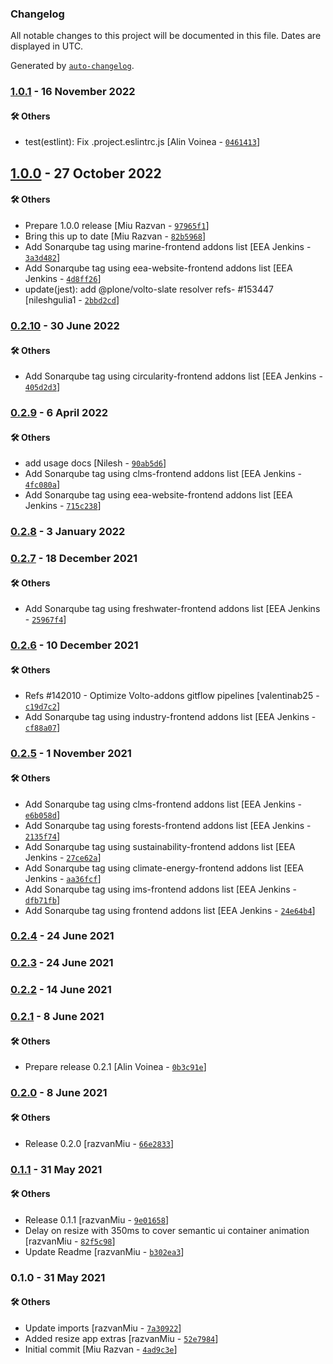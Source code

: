 ### Changelog

All notable changes to this project will be documented in this file. Dates are displayed in UTC.

Generated by [`auto-changelog`](https://github.com/CookPete/auto-changelog).

### [1.0.1](https://github.com/eea/volto-resize-helper/compare/1.0.0...1.0.1) - 16 November 2022

#### :hammer_and_wrench: Others

- test(estlint): Fix .project.eslintrc.js [Alin Voinea - [`0461413`](https://github.com/eea/volto-resize-helper/commit/0461413fe29e15913b7961a4d97e30260479dbda)]
## [1.0.0](https://github.com/eea/volto-resize-helper/compare/0.2.10...1.0.0) - 27 October 2022

#### :hammer_and_wrench: Others

- Prepare 1.0.0 release [Miu Razvan - [`97965f1`](https://github.com/eea/volto-resize-helper/commit/97965f1deac22c291ea92569bb44d3bd0fcabd40)]
- Bring this up to date [Miu Razvan - [`82b5968`](https://github.com/eea/volto-resize-helper/commit/82b59684b4d4ae20f18fee64770a733e73aef74d)]
- Add Sonarqube tag using marine-frontend addons list [EEA Jenkins - [`3a3d482`](https://github.com/eea/volto-resize-helper/commit/3a3d482261177fe54a29986e8a40da4b5380dc48)]
- Add Sonarqube tag using eea-website-frontend addons list [EEA Jenkins - [`4d8ff26`](https://github.com/eea/volto-resize-helper/commit/4d8ff2637e40d2ced361a05aef1ed7aa0924048b)]
- update(jest): add @plone/volto-slate resolver refs- #153447 [nileshgulia1 - [`2bbd2cd`](https://github.com/eea/volto-resize-helper/commit/2bbd2cdf5db5cc8dfa0b96e27085ca738692e2f4)]
### [0.2.10](https://github.com/eea/volto-resize-helper/compare/0.2.9...0.2.10) - 30 June 2022

#### :hammer_and_wrench: Others

- Add Sonarqube tag using circularity-frontend addons list [EEA Jenkins - [`405d2d3`](https://github.com/eea/volto-resize-helper/commit/405d2d3cd98db32b7302bc536c36857581ec759f)]
### [0.2.9](https://github.com/eea/volto-resize-helper/compare/0.2.8...0.2.9) - 6 April 2022

#### :hammer_and_wrench: Others

- add usage docs [Nilesh - [`90ab5d6`](https://github.com/eea/volto-resize-helper/commit/90ab5d686ba7511e3df5e509c8f2e5cb516a8cf8)]
- Add Sonarqube tag using clms-frontend addons list [EEA Jenkins - [`4fc080a`](https://github.com/eea/volto-resize-helper/commit/4fc080af093b6de4e4967b1d40d42c25e90c7207)]
- Add Sonarqube tag using eea-website-frontend addons list [EEA Jenkins - [`715c238`](https://github.com/eea/volto-resize-helper/commit/715c23870e92c841830689a8039ca792c98734c3)]
### [0.2.8](https://github.com/eea/volto-resize-helper/compare/0.2.7...0.2.8) - 3 January 2022

### [0.2.7](https://github.com/eea/volto-resize-helper/compare/0.2.6...0.2.7) - 18 December 2021

#### :hammer_and_wrench: Others

- Add Sonarqube tag using freshwater-frontend addons list [EEA Jenkins - [`25967f4`](https://github.com/eea/volto-resize-helper/commit/25967f46c952dcfbc7ecbbdbe77d48964809b9ae)]
### [0.2.6](https://github.com/eea/volto-resize-helper/compare/0.2.5...0.2.6) - 10 December 2021

#### :hammer_and_wrench: Others

- Refs #142010 - Optimize Volto-addons gitflow pipelines [valentinab25 - [`c19d7c2`](https://github.com/eea/volto-resize-helper/commit/c19d7c2e3ae1bf89b0e492906c60ca3b18118a1b)]
- Add Sonarqube tag using industry-frontend addons list [EEA Jenkins - [`cf88a07`](https://github.com/eea/volto-resize-helper/commit/cf88a07ee568cb2f1a978f3775460c795fa3681b)]
### [0.2.5](https://github.com/eea/volto-resize-helper/compare/0.2.4...0.2.5) - 1 November 2021

#### :hammer_and_wrench: Others

- Add Sonarqube tag using clms-frontend addons list [EEA Jenkins - [`e6b058d`](https://github.com/eea/volto-resize-helper/commit/e6b058d991e1f8368f554b6a859e1c29bd806cee)]
- Add Sonarqube tag using forests-frontend addons list [EEA Jenkins - [`2135f74`](https://github.com/eea/volto-resize-helper/commit/2135f7447f238303c5ac867b21dbb1b22f75afea)]
- Add Sonarqube tag using sustainability-frontend addons list [EEA Jenkins - [`27ce62a`](https://github.com/eea/volto-resize-helper/commit/27ce62af373cdceada859a6ffc2de0f3f470e74c)]
- Add Sonarqube tag using climate-energy-frontend addons list [EEA Jenkins - [`aa36fcf`](https://github.com/eea/volto-resize-helper/commit/aa36fcfe718e23a7474142e23f006cfc84e19da1)]
- Add Sonarqube tag using ims-frontend addons list [EEA Jenkins - [`dfb71fb`](https://github.com/eea/volto-resize-helper/commit/dfb71fb1a719da5e68a04f7d3bb0e16ffc95d7a9)]
- Add Sonarqube tag using frontend addons list [EEA Jenkins - [`24e64b4`](https://github.com/eea/volto-resize-helper/commit/24e64b49b603065100a7d338ad1f241634c799f1)]
### [0.2.4](https://github.com/eea/volto-resize-helper/compare/0.2.3...0.2.4) - 24 June 2021

### [0.2.3](https://github.com/eea/volto-resize-helper/compare/0.2.2...0.2.3) - 24 June 2021

### [0.2.2](https://github.com/eea/volto-resize-helper/compare/0.2.1...0.2.2) - 14 June 2021

### [0.2.1](https://github.com/eea/volto-resize-helper/compare/0.2.0...0.2.1) - 8 June 2021

#### :hammer_and_wrench: Others

- Prepare release 0.2.1 [Alin Voinea - [`0b3c91e`](https://github.com/eea/volto-resize-helper/commit/0b3c91e2e0b056b8d884f3027c9ba51028ebd7b7)]
### [0.2.0](https://github.com/eea/volto-resize-helper/compare/0.1.1...0.2.0) - 8 June 2021

#### :hammer_and_wrench: Others

- Release 0.2.0 [razvanMiu - [`66e2833`](https://github.com/eea/volto-resize-helper/commit/66e2833772b06950603f95ef8e537df91e02285a)]
### [0.1.1](https://github.com/eea/volto-resize-helper/compare/0.1.0...0.1.1) - 31 May 2021

#### :hammer_and_wrench: Others

- Release 0.1.1 [razvanMiu - [`9e01658`](https://github.com/eea/volto-resize-helper/commit/9e01658d140cba59e478fd8bd55f07f48cdd3729)]
- Delay on resize with 350ms to cover semantic ui container animation [razvanMiu - [`82f5c98`](https://github.com/eea/volto-resize-helper/commit/82f5c98ca8d8e3cc2d84d62786d78e3d5b5adb61)]
- Update Readme [razvanMiu - [`b302ea3`](https://github.com/eea/volto-resize-helper/commit/b302ea334c06858cc8d83cdd638f37f1f53f9cb4)]
### 0.1.0 - 31 May 2021

#### :hammer_and_wrench: Others

- Update imports [razvanMiu - [`7a30922`](https://github.com/eea/volto-resize-helper/commit/7a30922067f4e878d1ab47bb5bd26fded81b806f)]
- Added resize app extras [razvanMiu - [`52e7984`](https://github.com/eea/volto-resize-helper/commit/52e7984a488a67c70ed7a218afb0c22682a72976)]
- Initial commit [Miu Razvan - [`4ad9c3e`](https://github.com/eea/volto-resize-helper/commit/4ad9c3e122176c535a777d7acd14b9ab565e964f)]
